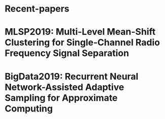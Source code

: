 # Recent-papers
# MLSP2019: Multi-Level Mean-Shift Clustering for Single-Channel Radio Frequency Signal Separation
# BigData2019: Recurrent Neural Network-Assisted Adaptive Sampling for Approximate Computing
